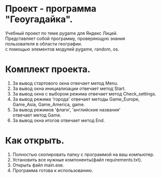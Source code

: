 # Проект - программа "Геоугадайка".
Учебный проект по теме pygame для Яндекс Лицей.<br/>
Представляет собой программу, проверяющую знания<br/> 
пользователя в области географии.<br/>
с помощью элементов модулей pygame, random, os.
# Комплект проекта.
1. За вывод стартового окна отвечает метод Menu.
2. За вывод окна инициализации отвечает метод Start. 
3. За вывод окна с выбором режима отвечает метод Check_settings.
4. За вывод режима 'города' отвечает методы Game_Europe, <br>
Game_Asia, Game_America, game.
5. За вывод режимов 'флаги', 'английские названия' <br>
отвечает метод Game.
6. За вывод окна итогов отвечает метод End.
# Как открыть.
1. Полностью скопировать папку с программой на ваш компьютер.
2. Установить все нужные компоненты(файл requirements.txt).
3. Открыть файл main.exe.
4. Программа готова к использованию.
